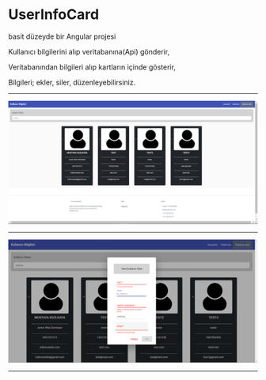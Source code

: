 # UserInfoCard
basit düzeyde bir Angular projesi

Kullanıcı bilgilerini alıp veritabanına(Api) gönderir,

Veritabanından bilgileri alıp kartların içinde gösterir,

Bilgileri; ekler, siler, düzenleyebilirsiniz.

***
![](/dist/user-management/photo1.png)
***
![](/dist/user-management/photo2.png)
***